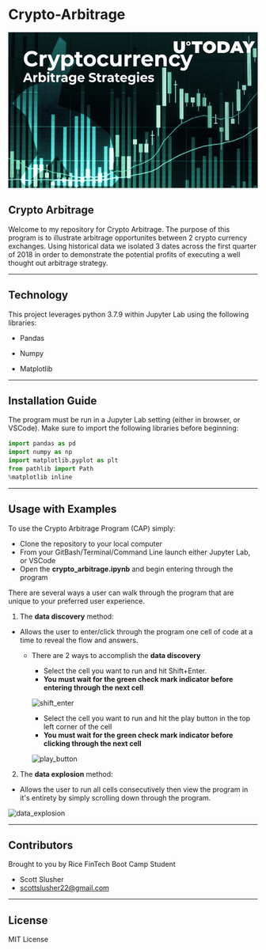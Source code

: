 # Crypto-Arbitrage

![](Starter_Code/Starter_Code/Images/cryptocurrency_arbitrage_strategies_image.jpg)

## Crypto Arbitrage

Welcome to my repository for Crypto Arbitrage. The purpose of this program is to illustrate arbitrage opportunites between 2 crypto currency exchanges. Using historical data we isolated 3 dates across the first quarter of 2018 in order to demonstrate the potential profits of executing a well thought out arbitrage strategy. 

---

## Technology 

This project leverages python 3.7.9 within Jupyter Lab using the following libraries:

* Pandas

* Numpy

* Matplotlib

---

## Installation Guide

The program must be run in a Jupyter Lab setting (either in browser, or VSCode). Make sure to import the following libraries before beginning: 

```python
import pandas as pd
import numpy as np
import matplotlib.pyplot as plt
from pathlib import Path
%matplotlib inline
```

---

## Usage with Examples

To use the Crypto Arbitrage Program (CAP) simply:
* Clone the repository to your local computer
* From your GitBash/Terminal/Command Line launch either Jupyter Lab, or VSCode
* Open the **crypto_arbitrage.ipynb** and begin entering through the program

There are several ways a user can walk through the program that are unique to your preferred user experience. 
1) The **data discovery** method:
* Allows the user to enter/click through the program one cell of code at a time to reveal the flow and answers. 
    * There are 2 ways to accomplish the **data discovery**
        * Select the cell you want to run and hit Shift+Enter. 
        * **You must wait for the green check mark indicator before entering through the next cell**
        
        ![shift_enter](Starter_Code/Starter_Code/Images/run_kernel_with_shift_enter.gif)
        
        * Select the cell you want to run and hit the play button in the top left corner of the cell
        * **You must wait for the green check mark indicator before clicking through the next cell**
        
        ![play_button](Starter_Code/Starter_Code/Images/run_kernel_with_play_button.gif)

2) The **data explosion** method:
* Allows the user to run all cells consecutively then view the program in it's entirety by simply scrolling down through the program.

![data_explosion](Starter_Code/Starter_Code/Images/data_explosion.gif)

---

## Contributors

Brought to you by Rice FinTech Boot Camp Student

* Scott Slusher
* scottslusher22@gmail.com

---

## License

MIT License
